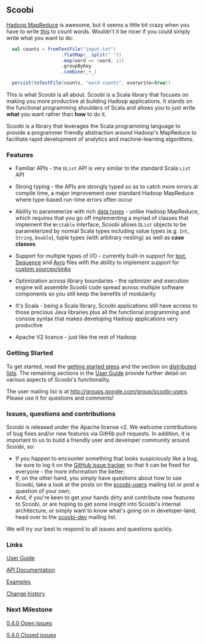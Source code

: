 Scoobi
------

[Hadoop MapReduce](http://hadoop.apache.org/) is awesome, but it seems a little bit crazy when you have to write [this](http://wiki.apache.org/hadoop/WordCount) to count words. Wouldn't it be nicer if you could simply write what you want to do:

```scala
  val counts = fromTextFile("input.txt")
                    .flatMap(_.split(" "))
                    .map(word => (word, 1))
                    .groupByKey
                    .combine(_+_)

  persist(toTextFile(counts, "word-counts", overwrite=true))
```

This is what Scoobi is all about. Scoobi is a Scala library that focuses on making you more productive at building Hadoop applications. It stands on the functional programming shoulders of Scala and allows you to just write **what** you want rather than **how** to do it.

Scoobi is a library that leverages the Scala programming language to provide a programmer friendly abstraction around Hadoop's MapReduce to facilitate rapid development of analytics and machine-learning algorithms.

### Features

 * Familiar APIs - the `DList` API is very similar to the standard Scala `List` API

 * Strong typing - the APIs are strongly typed so as to catch more errors at compile time, a
 major improvement over standard Hadoop MapReduce where type-based run-time errors often occur

 * Ability to parameterize with rich [data types](http://nicta.github.com/scoobi/guide-SNAPSHOT/guide/Data%20Types.html) - unlike Hadoop MapReduce, which requires that you go off implementing a myriad of classes that implement the `Writable` interface, Scoobi allows `DList` objects to be parameterized by normal Scala types including value types (e.g. `Int`, `String`, `Double`), tuple types (with arbitrary nesting) as well as **case classes**

 * Support for multiple types of I/O - currently built-in support for [text](http://nicta.github.com/scoobi/guide-SNAPSHOT/guide/Input%20and%20Output.html#Text+files), [Sequence](http://nicta.github.com/scoobi/guide-SNAPSHOT/guide/Input%20and%20Output.html#Sequence+files) and [Avro](http://nicta.github.com/scoobi/guide-SNAPSHOT/guide/Input%20and%20Output.html#Avro+files) files with the ability to implement support for [custom sources/sinks](http://nicta.github.com/scoobi/guide-SNAPSHOT/guide/Input%20and%20Output.html#Custom+sources+and+sinks)

 * Optimization across library boundaries - the optimizer and execution engine will assemble Scoobi code spread across multiple software components so you still keep the benefits of modularity

 * It's Scala - being a Scala library, Scoobi applications still have access to those precious Java libraries plus all the functional programming and consise syntax that makes developing Hadoop applications very productive

 * Apache V2 licence - just like the rest of Hadoop

### Getting Started

To get started, read the [getting started steps](http://nicta.github.com/scoobi/guide-SNAPSHOT/guide/Quick%20Start.html) and the section on [distributed lists](http://nicta.github.com/scoobi/guide-SNAPSHOT/guide/Distributed%20Lists.html). The remaining sections in the [User Guide](http://nicta.github.com/scoobi/guide-SNAPSHOT/guide/User%20Guide.html) provide further detail on various aspects of Scoobi's functionality.

The user mailing list is at <http://groups.google.com/group/scoobi-users>. Please use it for questions and comments!


### Issues, questions and contributions

Scoobi is released under the Apache license v2. We welcome contributions of bug fixes and/or new
features via GitHib pull requests. In addition, it is important to us to build a friendly user
and developer community around Scoobi, so:

* If you happen to encounter something that looks suspiciously like a bug, be sure to log it on the
[GitHub issue tracker](https://github.com/NICTA/scoobi/issues) so that it can be fixed for everyone - the
more information the better;
* If, on the other hand, you simply have questions about how to use Scoobi, take a look at the posts on the
[scoobi-users](http://groups.google.com/group/scoobi-users) mailing list or post a question of your own;
* And, if you're keen to get your hands dirty and contribute new features to Scoobi, or are hoping to get some
insight into Scoobi's internal architecture, or simply want to know what's going on in developer-land, head
over to the [scoobi-dev](http://groups.google.com/group/scoobi-dev) mailing list.

We will try our best to respond to all issues and questions quickly.


### Links

[User Guide](http://nicta.github.com/scoobi/guide-SNAPSHOT/guide/User%20Guide.html)

[API Documentation](http://nicta.github.com/scoobi/api/master/index.html)

[Examples](https://github.com/NICTA/scoobi/tree/master/examples)

[Change history](https://github.com/NICTA/scoobi/blob/master/CHANGES.md)


### Next Milestone
[0.4.0 Open issues](https://github.com/NICTA/scoobi/issues?milestone=2)

[0.4.0 Closed issues](https://github.com/NICTA/scoobi/issues?milestone=2&state=closed)
